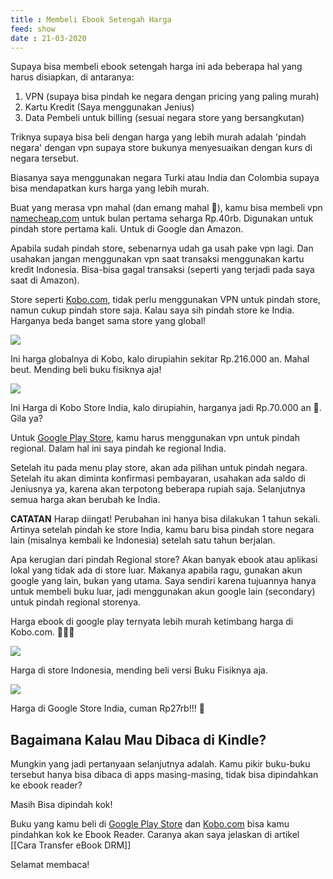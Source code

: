 ```yaml
---
title : Membeli Ebook Setengah Harga
feed: show
date : 21-03-2020
---
```


Supaya bisa membeli ebook setengah harga ini ada beberapa hal yang harus disiapkan, di antaranya:

1.  VPN (supaya bisa pindah ke negara dengan pricing yang paling murah)
2.  Kartu Kredit (Saya menggunakan Jenius)
3.  Data Pembeli untuk billing (sesuai negara store yang bersangkutan)

Triknya supaya bisa beli dengan harga yang lebih murah adalah 'pindah negara' dengan vpn supaya store bukunya menyesuaikan dengan kurs di negara tersebut. 

Biasanya saya menggunakan negara Turki atau India dan Colombia supaya bisa mendapatkan kurs harga yang lebih murah.

Buat yang merasa vpn mahal (dan emang mahal 🙈), kamu bisa membeli vpn [namecheap.com](https://www.namecheap.com/vpn/) untuk bulan pertama seharga Rp.40rb. Digunakan untuk pindah store pertama kali. Untuk di Google dan Amazon. 

Apabila sudah pindah store, sebenarnya udah ga usah pake vpn lagi. Dan usahakan jangan menggunakan vpn saat transaksi menggunakan kartu kredit Indonesia. Bisa-bisa gagal transaksi (seperti yang terjadi pada saya saat di Amazon).

Store seperti [Kobo.com](https://kobo.com/), tidak perlu menggunakan VPN untuk pindah store, namun cukup pindah store saja. Kalau saya sih pindah store ke India. Harganya beda banget sama store yang global!

![](/assets/img/ebook-setengah-harga-001.jpg)

Ini harga globalnya di Kobo, kalo dirupiahin sekitar Rp.216.000 an. Mahal beut. Mending beli buku fisiknya aja!

![](/assets/img/ebook-setengah-harga-002.jpg)

Ini Harga di Kobo Store India, kalo dirupiahin, harganya jadi Rp.70.000 an 🙈. Gila ya?

Untuk [Google Play Store](https://play.google.com/store/books), kamu harus menggunakan vpn untuk pindah regional. Dalam hal ini saya pindah ke regional India. 

Setelah itu pada menu play store, akan ada pilihan untuk pindah negara. Setelah itu akan diminta konfirmasi pembayaran, usahakan ada saldo di Jeniusnya ya, karena akan terpotong beberapa rupiah saja. Selanjutnya semua harga akan berubah ke India.

**CATATAN** Harap diingat! Perubahan ini hanya bisa dilakukan 1 tahun sekali. Artinya setelah pindah ke store India, kamu baru bisa pindah store negara lain (misalnya kembali ke Indonesia) setelah satu tahun berjalan.

Apa kerugian dari pindah Regional store? Akan banyak ebook atau aplikasi lokal yang tidak ada di store luar. Makanya apabila ragu, gunakan akun google yang lain, bukan yang utama. Saya sendiri karena tujuannya hanya untuk membeli buku luar, jadi menggunakan akun google lain (secondary) untuk pindah regional storenya.

Harga ebook di google play ternyata lebih murah ketimbang harga di Kobo.com. 🙈🙈🙈

![](/assets/img/ebook-setengah-harga-003.jpg)

Harga di store Indonesia, mending beli versi Buku Fisiknya aja.

![](/assets/img/ebook-setengah-harga-004.jpg)

Harga di Google Store India, cuman Rp27rb!!! 🙈

## Bagaimana Kalau Mau Dibaca di Kindle?

Mungkin yang jadi pertanyaan selanjutnya adalah. Kamu pikir buku-buku tersebut hanya bisa dibaca di apps masing-masing, tidak bisa dipindahkan ke ebook reader?

Masih Bisa dipindah kok!

Buku yang kamu beli di [Google Play Store](https://play.google.com/store/books) dan [Kobo.com](https://kobo.com/) bisa kamu pindahkan kok ke Ebook Reader. Caranya akan saya jelaskan di artikel [[Cara Transfer eBook DRM]]

Selamat membaca!